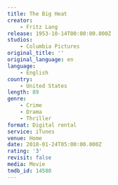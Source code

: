 ```yaml
---
title: The Big Heat
creator:
    - Fritz Lang
release: 1953-10-14T00:00:00.000Z
studios:
    - Columbia Pictures
original_title: ''
original_language: en
language:
    - English
country:
    - United States
length: 89
genre:
    - Crime
    - Drama
    - Thriller
format: Digital rental
service: iTunes
venue: Home
date: 2018-01-24T05:00:00.000Z
rating: '3'
revisit: false
media: Movie
tmdb_id: 14580
---
```



